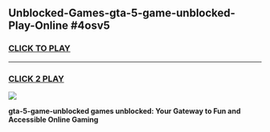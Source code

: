 
## Unblocked-Games-gta-5-game-unblocked-Play-Online #4osv5
<h3>
<a href="https://news.freeplayer.one?title=gta-5-game-unblocked&ref=3">CLICK TO PLAY</a></h3>
<hr>

<h3>
<a href="https://news.freeplayer.one?title=gta-5-game-unblocked&ref=3">CLICK 2 PLAY</a>
  
</h3>

<a href="https://news.freeplayer.one?title=gta-5-game-unblocked&ref=3"><img src="https://clearcache.store/games.png"></a>


**gta-5-game-unblocked games unblocked: Your Gateway to Fun and Accessible Online Gaming**
